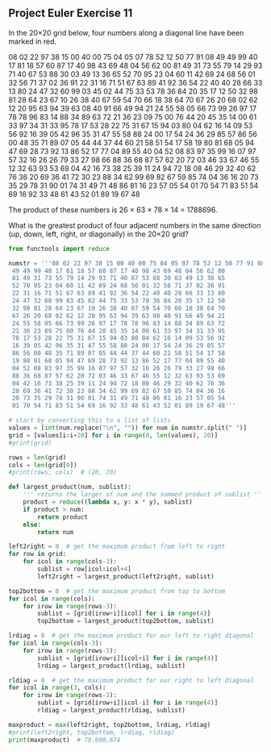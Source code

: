 ## Project Euler Exercise 11

In the 20×20 grid below, four numbers along a diagonal line have been marked in red.

08 02 22 97 38 15 00 40 00 75 04 05 07 78 52 12 50 77 91 08
49 49 99 40 17 81 18 57 60 87 17 40 98 43 69 48 04 56 62 00
81 49 31 73 55 79 14 29 93 71 40 67 53 88 30 03 49 13 36 65
52 70 95 23 04 60 11 42 69 24 68 56 01 32 56 71 37 02 36 91
22 31 16 71 51 67 63 89 41 92 36 54 22 40 40 28 66 33 13 80
24 47 32 60 99 03 45 02 44 75 33 53 78 36 84 20 35 17 12 50
32 98 81 28 64 23 67 10 26 38 40 67 59 54 70 66 18 38 64 70
67 26 20 68 02 62 12 20 95 63 94 39 63 08 40 91 66 49 94 21
24 55 58 05 66 73 99 26 97 17 78 78 96 83 14 88 34 89 63 72
21 36 23 09 75 00 76 44 20 45 35 14 00 61 33 97 34 31 33 95
78 17 53 28 22 75 31 67 15 94 03 80 04 62 16 14 09 53 56 92
16 39 05 42 96 35 31 47 55 58 88 24 00 17 54 24 36 29 85 57
86 56 00 48 35 71 89 07 05 44 44 37 44 60 21 58 51 54 17 58
19 80 81 68 05 94 47 69 28 73 92 13 86 52 17 77 04 89 55 40
04 52 08 83 97 35 99 16 07 97 57 32 16 26 26 79 33 27 98 66
88 36 68 87 57 62 20 72 03 46 33 67 46 55 12 32 63 93 53 69
04 42 16 73 38 25 39 11 24 94 72 18 08 46 29 32 40 62 76 36
20 69 36 41 72 30 23 88 34 62 99 69 82 67 59 85 74 04 36 16
20 73 35 29 78 31 90 01 74 31 49 71 48 86 81 16 23 57 05 54
01 70 54 71 83 51 54 69 16 92 33 48 61 43 52 01 89 19 67 48

The product of these numbers is 26 × 63 × 78 × 14 = 1788696.

What is the greatest product of four adjacent numbers in the same direction (up, down, left, right, or diagonally) in the 20×20 grid?

```python
from functools import reduce

numstr = '''08 02 22 97 38 15 00 40 00 75 04 05 07 78 52 12 50 77 91 08
 49 49 99 40 17 81 18 57 60 87 17 40 98 43 69 48 04 56 62 00
 81 49 31 73 55 79 14 29 93 71 40 67 53 88 30 03 49 13 36 65
 52 70 95 23 04 60 11 42 69 24 68 56 01 32 56 71 37 02 36 91
 22 31 16 71 51 67 63 89 41 92 36 54 22 40 40 28 66 33 13 80
 24 47 32 60 99 03 45 02 44 75 33 53 78 36 84 20 35 17 12 50
 32 98 81 28 64 23 67 10 26 38 40 67 59 54 70 66 18 38 64 70
 67 26 20 68 02 62 12 20 95 63 94 39 63 08 40 91 66 49 94 21
 24 55 58 05 66 73 99 26 97 17 78 78 96 83 14 88 34 89 63 72
 21 36 23 09 75 00 76 44 20 45 35 14 00 61 33 97 34 31 33 95
 78 17 53 28 22 75 31 67 15 94 03 80 04 62 16 14 09 53 56 92
 16 39 05 42 96 35 31 47 55 58 88 24 00 17 54 24 36 29 85 57
 86 56 00 48 35 71 89 07 05 44 44 37 44 60 21 58 51 54 17 58
 19 80 81 68 05 94 47 69 28 73 92 13 86 52 17 77 04 89 55 40
 04 52 08 83 97 35 99 16 07 97 57 32 16 26 26 79 33 27 98 66
 88 36 68 87 57 62 20 72 03 46 33 67 46 55 12 32 63 93 53 69
 04 42 16 73 38 25 39 11 24 94 72 18 08 46 29 32 40 62 76 36
 20 69 36 41 72 30 23 88 34 62 99 69 82 67 59 85 74 04 36 16
 20 73 35 29 78 31 90 01 74 31 49 71 48 86 81 16 23 57 05 54
 01 70 54 71 83 51 54 69 16 92 33 48 61 43 52 01 89 19 67 48'''

# start by converting this to a list of lists
values = [int(num.replace("\n", "")) for num in numstr.split(" ")]
grid = [values[i:i+20] for i in range(0, len(values), 20)]
#print(grid)

rows = len(grid)
cols = len(grid[0])
#print(rows, cols)  # (20, 20)

def largest_product(num, sublist):
    ''' returns the larger of num and the summed product of sublist '''
    product = reduce((lambda x, y: x * y), sublist)
    if product > num:
        return product
    else:
        return num

left2right = 0  # get the maximum product from left to right
for row in grid:
    for icol in range(cols-3):
        sublist = row[icol:icol+4]
        left2right = largest_product(left2right, sublist)

top2bottom = 0  # get the maximum product from top to bottom
for icol in range(cols):
    for irow in range(rows-3):
        sublist = [grid[irow+i][icol] for i in range(4)]
        top2bottom = largest_product(top2bottom, sublist)

lrdiag = 0  # get the maximum product for our left to right diagonal
for icol in range(cols-3):
    for irow in range(rows-3):
        sublist = [grid[irow+i][icol+i] for i in range(4)]
        lrdiag = largest_product(lrdiag, sublist)

rldiag = 0  # get the maximum product for our right to left diagonal
for icol in range(3, cols):
    for irow in range(rows-3):
        sublist = [grid[irow+i][icol-i] for i in range(4)]
        rldiag = largest_product(rldiag, sublist)

maxproduct = max(left2right, top2bottom, lrdiag, rldiag)
#print(left2right, top2bottom, lrdiag, rldiag)
print(maxproduct)  # 70,600,674
```
